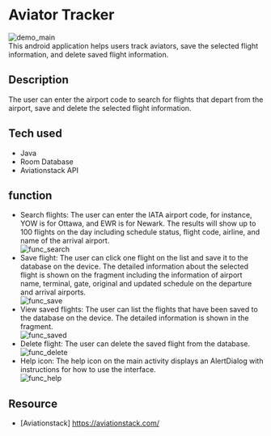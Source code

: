 # Aviator Tracker
![demo_main](https://github.com/rohanny1114/AviatorTracker/assets/101334680/ce061abf-1ea9-4eb6-b2aa-b19bc8adea13)<br>
This android application helps users track aviators, save the selected flight information, and delete saved flight information.

## Description
The user can enter the airport code to search for flights that depart from the airport, save and delete the selected flight information.

## Tech used
- Java
- Room Database
- Aviationstack API


## function
- Search flights: The user can enter the IATA airport code, for instance, YOW is for Ottawa, and EWR is for Newark. The results will show up to 100 flights on the day including schedule status, flight code, airline, and name of the arrival airport. <br>
![func_search](https://github.com/rohanny1114/AviatorTracker/assets/101334680/8a94db35-43e2-4e34-a7cd-ae5d490c1b19)<br>
- Save flight: The user can click one flight on the list and save it to the database on the device. The detailed information about the selected flight is shown on the fragment including the information of airport name, terminal, gate, original and updated schedule on the departure and arrival airports.<br>
![func_save](https://github.com/rohanny1114/AviatorTracker/assets/101334680/f8d3d3b7-a8c9-4565-bb07-ab134644bc20)<br>
- View saved flights: The user can list the flights that have been saved to the database on the device. The detailed information is shown in the fragment.<br>
![func_saved](https://github.com/rohanny1114/AviatorTracker/assets/101334680/23f870d8-5cfe-418e-b080-ddaf5e1c32e8)<br>
- Delete flight: The user can delete the saved flight from the database.<br>
![func_delete](https://github.com/rohanny1114/AviatorTracker/assets/101334680/537f9ce3-d78a-4219-823e-6093b5c72595)<br>
- Help icon: The help icon on the main activity displays an AlertDialog with instructions for how to use the interface.<br>
![func_help](https://github.com/rohanny1114/AviatorTracker/assets/101334680/dd89bd92-6e4a-4e88-8450-39b8b3fa714b)<br>


## Resource
- [Aviationstack] https://aviationstack.com/
